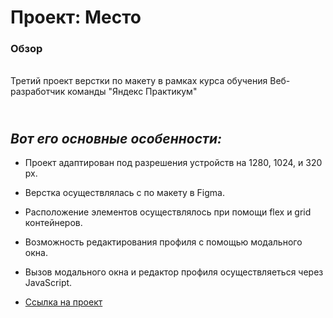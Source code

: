 # Проект: Место

### Обзор
<br>Третий проект верстки по макету в рамках курса обучения Веб-разработчик команды "Яндекс Практикум"</br> 
## <br>*Вот его основные особенности:*</br>   
* Проект адаптирован под разрешения устройств на 1280, 1024, и 320 px.
* Верстка осуществлялась с по макету в Figma.
* Расположение элементов осуществлялось при помощи flex и grid контейнеров.
* Возможность редактирования профиля с помощью модального окна.
* Вызов модального окна и редактор профиля осуществляеться через JavaScript. 

* [Ссылка на проект](https://romanrz13.github.io/mesto/)


